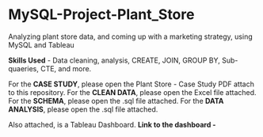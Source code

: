 # MySQL-Project-Plant_Store
Analyzing plant store data, and coming up with a marketing strategy, using MySQL and Tableau

**Skills Used** - Data cleaning, analysis, CREATE, JOIN, GROUP BY, Sub-quaeries, CTE, and more.

For the **CASE STUDY**, please open the Plant Store - Case Study PDF attach to this repository.
For the **CLEAN DATA**, please open the Excel file attached.
For the **SCHEMA**, please open the .sql file attached.
For the **DATA ANALYSIS**, please open the .sql file attached.

Also attached, is a Tableau Dashboard.
**Link to the dashboard -**
